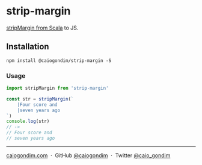 # strip-margin

[stripMargin from Scala](https://www.oreilly.com/library/view/scala-cookbook/9781449340292/ch01s03.html) to JS.

## Installation

```
npm install @caiogondim/strip-margin -S
```

### Usage

```js
import stripMargin from 'strip-margin'

const str = stripMargin(`
    |Four score and
    |seven years ago
`)
console.log(str)
// ->
// Four score and
// seven years ago
```

---

[caiogondim.com](https://caiogondim.com) &nbsp;&middot;&nbsp;
GitHub [@caiogondim](https://github.com/caiogondim) &nbsp;&middot;&nbsp;
Twitter [@caio_gondim](https://twitter.com/caio_gondim)
